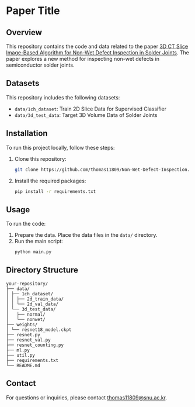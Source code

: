 # Paper Title

## Overview
This repository contains the code and data related to the paper [3D CT Slice Image-Based Algorithm for Non-Wet Defect Inspection in Solder Joints](https://example.com). The paper explores a new method for inspecting non-wet defects in semiconductor solder joints.

## Datasets
This repository includes the following datasets:
- `data/1ch_dataset`: Train 2D Slice Data for Supervised Classifier
- `data/3d_test_data`: Target 3D Volume Data of Solder Joints

## Installation
To run this project locally, follow these steps:

1. Clone this repository:
    ```sh
    git clone https://github.com/thomas11809/Non-Wet-Defect-Inspection.git
    ```

2. Install the required packages:
    ```sh
    pip install -r requirements.txt
    ```

## Usage
To run the code:

1. Prepare the data. Place the data files in the `data/` directory.
2. Run the main script:
    ```sh
    python main.py
    ```

## Directory Structure
```
your-repository/
├── data/
│ ├── 1ch_dataset/
│ │ ├── 2d_train_data/
│ │ └── 2d_val_data/
│ └── 3d_test_data/
│   ├── normal/
│   └── nonwet/
├── weights/
│ └── resnet18_model.ckpt
├── resnet.py
├── resnet_val.py
├── resnet_counting.py
├── ml.py
├── util.py
├── requirements.txt
└── README.md
```

## Contact
For questions or inquiries, please contact [thomas11809@snu.ac.kr](mailto:thomas11809@snu.ac.kr).
